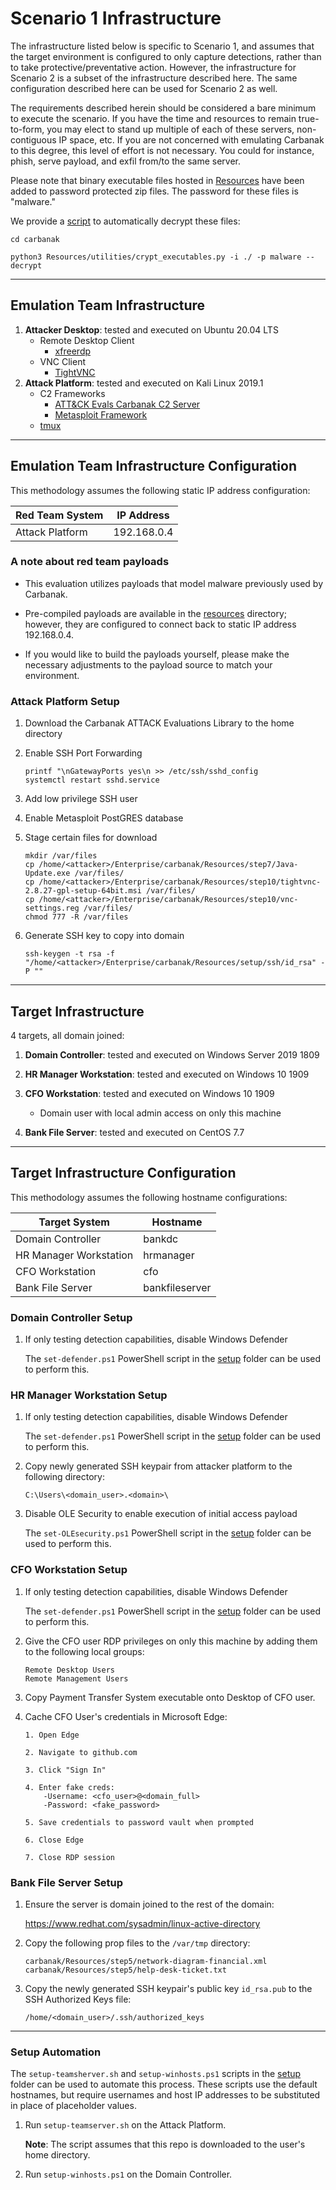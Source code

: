 # Scenario 1 Infrastructure

The infrastructure listed below is specific to Scenario 1, and assumes that the target environment is configured to only capture detections, rather than to take protective/preventative action. However, the infrastructure for Scenario 2 is a subset of the infrastructure described here. The same configuration described here can be used for Scenario 2 as well.

The requirements described herein should be considered a bare minimum to execute the scenario.  If you have the time and resources to remain true-to-form, you may elect to stand up multiple of each of these servers, non-contiguous IP space, etc.  If you are not concerned with emulating Carbanak to this degree, this level of effort is not necessary.  You could for instance, phish, serve payload, and exfil from/to the same server.

Please note that binary executable files hosted in [Resources](/Enterprise/carbanak/Resources/) have been added to password protected zip files.  The password for these files is "malware."

We provide a [script](/Enterprise/carbanak/Resources/utilities/crypt_executables.py) to automatically decrypt these files:

```
cd carbanak

python3 Resources/utilities/crypt_executables.py -i ./ -p malware --decrypt
```

---

## Emulation Team Infrastructure

1. **Attacker Desktop**: tested and executed on Ubuntu 20.04 LTS
    - Remote Desktop Client
        - [xfreerdp](https://www.freerdp.com/)
    - VNC Client
        - [TightVNC](https://www.tightvnc.com/)
2. **Attack Platform**: tested and executed on Kali Linux 2019.1
    - C2 Frameworks
        - [ATT&CK Evals Carbanak C2 Server](/Enterprise/carbanak/Resources/utilities/carbanak_c2server/c2server/c2server.elf)
        - [Metasploit Framework](https://github.com/rapid7/metasploit-framework)
    - [tmux](https://github.com/tmux/tmux/wiki)

---

## Emulation Team Infrastructure Configuration

This methodology assumes the following static IP address configuration:

| Red Team System | IP Address |
| ------ | ------ |
| Attack Platform | 192.168.0.4 |

### A note about red team payloads

- This evaluation utilizes payloads that model malware previously used by Carbanak.

- Pre-compiled payloads are available in the [resources](/Enterprise/carbanak/Resources) directory; however, they are configured to connect back to static IP address 192.168.0.4.

- If you would like to build the payloads yourself, please make the necessary adjustments to the payload source to match your environment.

### Attack Platform Setup

1. Download the Carbanak ATTACK Evaluations Library to the home directory

2. Enable SSH Port Forwarding

    ```
    printf "\nGatewayPorts yes\n >> /etc/ssh/sshd_config
    systemctl restart sshd.service
    ```

3. Add low privilege SSH user

4. Enable Metasploit PostGRES database

5. Stage certain files for download

    ```
    mkdir /var/files
    cp /home/<attacker>/Enterprise/carbanak/Resources/step7/Java-Update.exe /var/files/
    cp /home/<attacker>/Enterprise/carbanak/Resources/step10/tightvnc-2.8.27-gpl-setup-64bit.msi /var/files/
    cp /home/<attacker>/Enterprise/carbanak/Resources/step10/vnc-settings.reg /var/files/
    chmod 777 -R /var/files
    ```

6. Generate SSH key to copy into domain

    ```
    ssh-keygen -t rsa -f "/home/<attacker>/Enterprise/carbanak/Resources/setup/ssh/id_rsa" -P ""
    ```

---

## Target Infrastructure

4 targets, all domain joined:

1. **Domain Controller**: tested and executed on Windows Server 2019 1809

2. **HR Manager Workstation**: tested and executed on Windows 10 1909

3. **CFO Workstation**: tested and executed on Windows 10 1909

    - Domain user with local admin access on only this machine

4. **Bank File Server**: tested and executed on CentOS 7.7

---

## Target Infrastructure Configuration

This methodology assumes the following hostname configurations:

| Target System | Hostname |
| ------ | ------ |
| Domain Controller | bankdc |
| HR Manager Workstation | hrmanager |
| CFO Workstation | cfo |
| Bank File Server | bankfileserver|

### Domain Controller Setup

1. If only testing detection capabilities, disable Windows Defender

    The `set-defender.ps1` PowerShell script in the [setup](/Enterprise/carbanak/Resources/setup) folder can be used to perform this.

### HR Manager Workstation Setup

1. If only testing detection capabilities, disable Windows Defender

    The `set-defender.ps1` PowerShell script in the [setup](/Enterprise/carbanak/Resources/setup) folder can be used to perform this.

2. Copy newly generated SSH keypair from attacker platform to the following directory:

    ```
    C:\Users\<domain_user>.<domain>\
    ```

3. Disable OLE Security to enable execution of initial access payload

    The `set-OLEsecurity.ps1` PowerShell script in the [setup](/Enterprise/carbanak/Resources/setup) folder can be used to perform this.

### CFO Workstation Setup

1. If only testing detection capabilities, disable Windows Defender

    The `set-defender.ps1` PowerShell script in the [setup](/Enterprise/carbanak/Resources/setup) folder can be used to perform this.

2. Give the CFO user RDP privileges on only this machine by adding them to the following local groups:

    ```
    Remote Desktop Users
    Remote Management Users
    ```

3. Copy Payment Transfer System executable onto Desktop of CFO user.

4. Cache CFO User's credentials in Microsoft Edge:

    ```
    1. Open Edge

    2. Navigate to github.com

    3. Click "Sign In"

    4. Enter fake creds:
        -Username: <cfo_user>@<domain_full>
        -Password: <fake_password>

    5. Save credentials to password vault when prompted

    6. Close Edge

    7. Close RDP session
    ```

### Bank File Server Setup

1. Ensure the server is domain joined to the rest of the domain:

    <https://www.redhat.com/sysadmin/linux-active-directory>

2. Copy the following prop files to the `/var/tmp` directory:

    ```
    carbanak/Resources/step5/network-diagram-financial.xml
    carbanak/Resources/step5/help-desk-ticket.txt
    ```

3. Copy the newly generated SSH keypair's public key `id_rsa.pub` to the SSH Authorized Keys file:

    `/home/<domain_user>/.ssh/authorized_keys`

---

### Setup Automation

The `setup-teamsherver.sh` and `setup-winhosts.ps1` scripts in the [setup](/Enterprise/carbanak/Resources/setup) folder can be used to automate this process.
These scripts use the default hostnames, but require usernames and host IP addresses to be substituted in place of placeholder values.

1. Run `setup-teamserver.sh` on the Attack Platform.

    **Note**: The script assumes that this repo is downloaded to the <attacker> user's home directory.

2. Run `setup-winhosts.ps1` on the Domain Controller.
